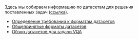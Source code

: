 
Здесь мы собираем информацию по датасетам для решения поставленных задач ([ссылка](Задачи%20от%20бизнеса.md)).

- [Определение требований к форматам датасетов](Определение%20требований%20к%20форматам%20датасетов.md)
- [Общепринятые форматы датасетов](Общепринятые%20форматы%20датасетов.md)
- [Обзор датасетов для задачи VQA](Обзор%20датасетов%20для%20задачи%20VQA.md)

